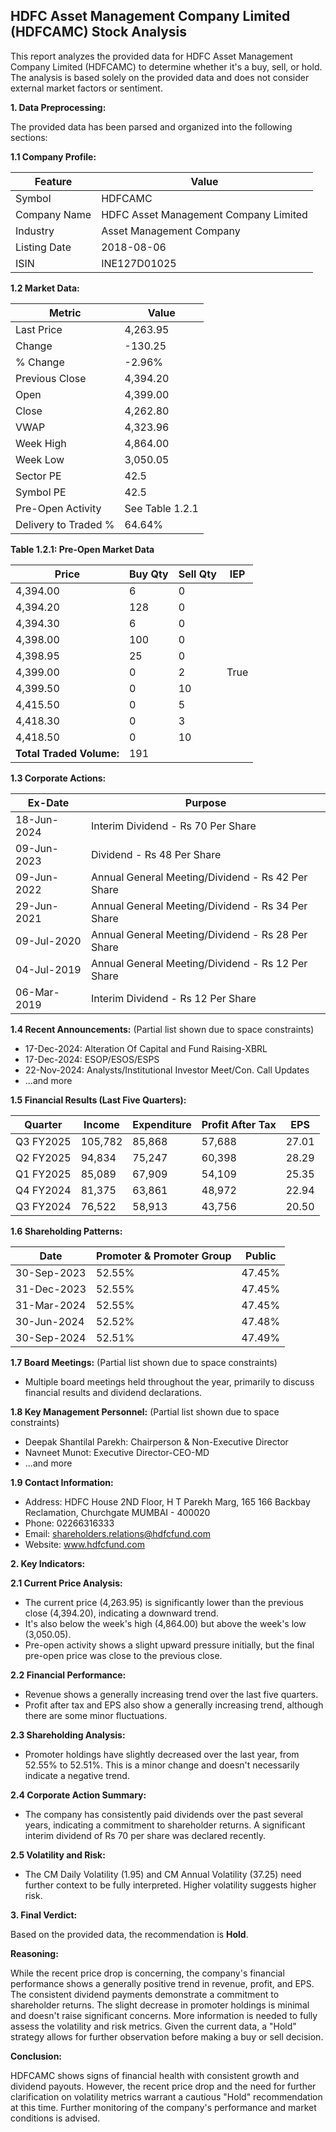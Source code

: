 ## HDFC Asset Management Company Limited (HDFCAMC) Stock Analysis

This report analyzes the provided data for HDFC Asset Management Company Limited (HDFCAMC) to determine whether it's a buy, sell, or hold.  The analysis is based solely on the provided data and does not consider external market factors or sentiment.

**1. Data Preprocessing:**

The provided data has been parsed and organized into the following sections:

**1.1 Company Profile:**

| Feature             | Value                               |
|----------------------|---------------------------------------|
| Symbol               | HDFCAMC                             |
| Company Name         | HDFC Asset Management Company Limited |
| Industry             | Asset Management Company             |
| Listing Date         | 2018-08-06                           |
| ISIN                 | INE127D01025                        |


**1.2 Market Data:**

| Metric                | Value      |
|------------------------|-------------|
| Last Price             | 4,263.95    |
| Change                 | -130.25     |
| % Change               | -2.96%      |
| Previous Close         | 4,394.20    |
| Open                   | 4,399.00    |
| Close                  | 4,262.80    |
| VWAP                  | 4,323.96    |
| Week High              | 4,864.00    |
| Week Low               | 3,050.05    |
| Sector PE              | 42.5        |
| Symbol PE              | 42.5        |
| Pre-Open Activity     | See Table 1.2.1 |
| Delivery to Traded %  | 64.64%      |


**Table 1.2.1: Pre-Open Market Data**

| Price     | Buy Qty | Sell Qty | IEP |
|-----------|---------|----------|-----|
| 4,394.00  | 6       | 0        |     |
| 4,394.20  | 128     | 0        |     |
| 4,394.30  | 6       | 0        |     |
| 4,398.00  | 100     | 0        |     |
| 4,398.95  | 25      | 0        |     |
| 4,399.00  | 0       | 2        | True |
| 4,399.50  | 0       | 10       |     |
| 4,415.50  | 0       | 5        |     |
| 4,418.30  | 0       | 3        |     |
| 4,418.50  | 0       | 10       |     |
| **Total Traded Volume:** | 191 |  |  |


**1.3 Corporate Actions:**

| Ex-Date     | Purpose                                      |
|-------------|----------------------------------------------|
| 18-Jun-2024 | Interim Dividend - Rs 70 Per Share           |
| 09-Jun-2023 | Dividend - Rs 48 Per Share                   |
| 09-Jun-2022 | Annual General Meeting/Dividend - Rs 42 Per Share |
| 29-Jun-2021 | Annual General Meeting/Dividend - Rs 34 Per Share |
| 09-Jul-2020 | Annual General Meeting/Dividend - Rs 28 Per Share |
| 04-Jul-2019 | Annual General Meeting/Dividend - Rs 12 Per Share |
| 06-Mar-2019 | Interim Dividend - Rs 12 Per Share           |


**1.4 Recent Announcements:** (Partial list shown due to space constraints)

* 17-Dec-2024: Alteration Of Capital and Fund Raising-XBRL
* 17-Dec-2024: ESOP/ESOS/ESPS
* 22-Nov-2024: Analysts/Institutional Investor Meet/Con. Call Updates
* ...and more


**1.5 Financial Results (Last Five Quarters):**

| Quarter      | Income     | Expenditure | Profit After Tax | EPS     |
|--------------|------------|-------------|-----------------|---------|
| Q3 FY2025    | 105,782    | 85,868      | 57,688           | 27.01   |
| Q2 FY2025    | 94,834     | 75,247      | 60,398           | 28.29   |
| Q1 FY2025    | 85,089     | 67,909      | 54,109           | 25.35   |
| Q4 FY2024    | 81,375     | 63,861      | 48,972           | 22.94   |
| Q3 FY2024    | 76,522     | 58,913      | 43,756           | 20.50   |


**1.6 Shareholding Patterns:**

| Date        | Promoter & Promoter Group | Public |
|-------------|--------------------------|--------|
| 30-Sep-2023 | 52.55%                     | 47.45% |
| 31-Dec-2023 | 52.55%                     | 47.45% |
| 31-Mar-2024 | 52.55%                     | 47.45% |
| 30-Jun-2024 | 52.52%                     | 47.48% |
| 30-Sep-2024 | 52.51%                     | 47.49% |


**1.7 Board Meetings:** (Partial list shown due to space constraints)

* Multiple board meetings held throughout the year, primarily to discuss financial results and dividend declarations.


**1.8 Key Management Personnel:** (Partial list shown due to space constraints)

* Deepak Shantilal Parekh: Chairperson & Non-Executive Director
* Navneet Munot: Executive Director-CEO-MD
* ...and more


**1.9 Contact Information:**

* Address: HDFC House 2ND Floor, H T Parekh Marg, 165 166 Backbay Reclamation, Churchgate MUMBAI - 400020
* Phone: 02266316333
* Email: shareholders.relations@hdfcfund.com
* Website: www.hdfcfund.com


**2. Key Indicators:**

**2.1 Current Price Analysis:**

* The current price (4,263.95) is significantly lower than the previous close (4,394.20), indicating a downward trend.
* It's also below the week's high (4,864.00) but above the week's low (3,050.05).
* Pre-open activity shows a slight upward pressure initially, but the final pre-open price was close to the previous close.


**2.2 Financial Performance:**

* Revenue shows a generally increasing trend over the last five quarters.
* Profit after tax and EPS also show a generally increasing trend, although there are some minor fluctuations.


**2.3 Shareholding Analysis:**

* Promoter holdings have slightly decreased over the last year, from 52.55% to 52.51%. This is a minor change and doesn't necessarily indicate a negative trend.


**2.4 Corporate Action Summary:**

* The company has consistently paid dividends over the past several years, indicating a commitment to shareholder returns.  A significant interim dividend of Rs 70 per share was declared recently.


**2.5 Volatility and Risk:**

* The CM Daily Volatility (1.95) and CM Annual Volatility (37.25) need further context to be fully interpreted.  Higher volatility suggests higher risk.


**3. Final Verdict:**

Based on the provided data, the recommendation is **Hold**.

**Reasoning:**

While the recent price drop is concerning, the company's financial performance shows a generally positive trend in revenue, profit, and EPS.  The consistent dividend payments demonstrate a commitment to shareholder returns. The slight decrease in promoter holdings is minimal and doesn't raise significant concerns.  More information is needed to fully assess the volatility and risk metrics.  Given the current data, a "Hold" strategy allows for further observation before making a buy or sell decision.

**Conclusion:**

HDFCAMC shows signs of financial health with consistent growth and dividend payouts. However, the recent price drop and the need for further clarification on volatility metrics warrant a cautious "Hold" recommendation at this time.  Further monitoring of the company's performance and market conditions is advised.
